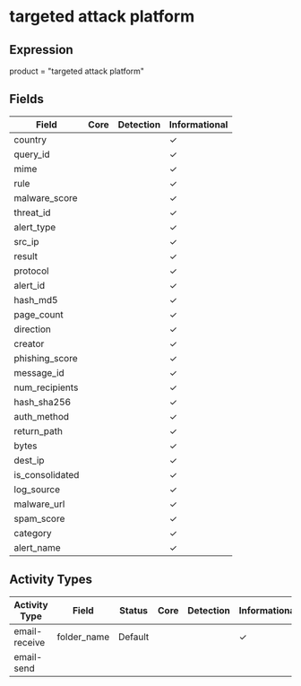 targeted attack platform
========================

Expression
----------

product = "targeted attack platform"

Fields
------

| Field           | Core | Detection | Informational |
| --------------- | ---- | --------- | ------------- |
| country         |      |           | &#10003;      |
| query_id        |      |           | &#10003;      |
| mime            |      |           | &#10003;      |
| rule            |      |           | &#10003;      |
| malware_score   |      |           | &#10003;      |
| threat_id       |      |           | &#10003;      |
| alert_type      |      |           | &#10003;      |
| src_ip          |      |           | &#10003;      |
| result          |      |           | &#10003;      |
| protocol        |      |           | &#10003;      |
| alert_id        |      |           | &#10003;      |
| hash_md5        |      |           | &#10003;      |
| page_count      |      |           | &#10003;      |
| direction       |      |           | &#10003;      |
| creator         |      |           | &#10003;      |
| phishing_score  |      |           | &#10003;      |
| message_id      |      |           | &#10003;      |
| num_recipients  |      |           | &#10003;      |
| hash_sha256     |      |           | &#10003;      |
| auth_method     |      |           | &#10003;      |
| return_path     |      |           | &#10003;      |
| bytes           |      |           | &#10003;      |
| dest_ip         |      |           | &#10003;      |
| is_consolidated |      |           | &#10003;      |
| log_source      |      |           | &#10003;      |
| malware_url     |      |           | &#10003;      |
| spam_score      |      |           | &#10003;      |
| category        |      |           | &#10003;      |
| alert_name      |      |           | &#10003;      |

Activity Types
--------------

| Activity Type | Field       | Status  | Core | Detection | Informational |
| ------------- | ----------- | ------- | ---- | --------- | ------------- |
| email-receive | folder_name | Default |      |           | &#10003;      |
| email-send    |             |         |      |           |               |

